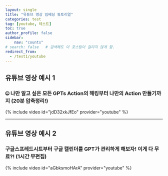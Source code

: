 ```yaml
---
layout: single
title: "유튜브 영상 임베딩 튜토리얼"
categories: test
tag: [youtube, 테스트]
toc: true
author_profile: false
sidebar:
    nav: "counts"
# search: false   # 검색해도 이 포스팅이 걸리지 않게 함.    
redirect_from:
  - /test1/youtube
---
```


## 유튜브 영상 예시 1

### 🤐 나만 알고 싶은 모든 GPTs Action의 해킹부터 나만의 Action 만들기까지 (20분 압축정리!)

{% include video id="jdD32xkJfEo" provider="youtube" %}

---
## 유튜브 영상 예시 2

### 구글스프레드시트부터 구글 캘린더를 GPT가 관리하게 해보자! 이게 다 무료?! (1시간 무편집)

{% include video id="aGbksmoHArA" provider="youtube" %}